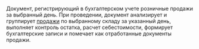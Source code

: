 ﻿Документ, регистрирующий в бухгалтерском учете розничные продажи за выбранный день. При проведении, документ анализирует и группирует [продажи](/d/Sale) по выбранному складу за указанный день, выполняет контроль остатка, расчет себестоимости, формирует бухгалтерские записи и помечает как отработанные документы продажи.